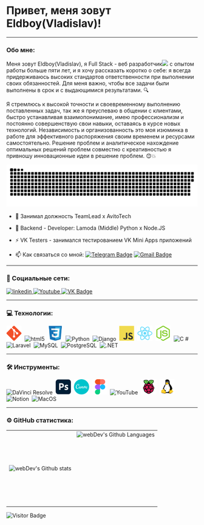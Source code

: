 
# Привет, меня зовут Eldboy(Vladislav)!

---

### Обо мне:

Меня зовут Eldboy(Vladislav), я Full Stack - веб разработчик<img src="https://media.giphy.com/media/WUlplcMpOCEmTGBtBW/giphy.gif" width="30px"> с опытом работы больше пяти лет, и я хочу рассказать коротко о себе: я всегда придерживаюсь высоких стандартов ответственности при выполнении своих обязанностей. Для меня важно, чтобы все задачи были выполнены в срок и с выдающимися результатами. 🔍

Я стремлюсь к высокой точности и своевременному выполнению поставленных задач, так же я преуспеваю в общении с клиентами, быстро устанавливая взаимопонимание, имею профессионализм и постоянно совершенствую свои навыки, оставаясь в курсе новых технологий. Независимость и организованность это моя изюминка в работе для эффективного распоряжения своим временем и ресурсами самостоятельно. Решение проблем и аналитическое нахождение оптимальных решений проблем совместно с креативностью я привношу инновационные идеи в решение проблем. 😊💥

<p align="center">
 <img width="600" src="assets/github-snake.svg" alt="snake"/>
</p>

- :telescope: Занимал должность TeamLead х AvitoTech

- :seedling: Backend - Developer: Lamoda (Middle) Python x Node.JS 

- :zap: VK Testers - занимался тестированием VK Mini Apps приложений

- :mailbox: Как связаться со мной: [![Telegram Badge](https://img.shields.io/badge/-baersmoch-blue?style=flat&logo=Telegram&logoColor=white)](https://t.me/baersmoch) [![Gmail Badge](https://img.shields.io/badge/-Gmail-red?style=flat&logo=Gmail&logoColor=white)](mailto:fr.dedpr@gmail.com)

---

### 🤝 Социальные сети:

  <div id="badges">
    <a href="https://taplink.cc/eldboy" target="_blank">
      <img src="https://cdn-icons-png.flaticon.com/512/2504/2504799.png" width="40" height="40" alt="linkedin" />
    </a>
    <!-- <a href="https://t.me/????" target="_blank">
      <img src="https://cdn-icons-png.flaticon.com/512/2111/2111646.png" width="40" height="40" alt="telegram group" />
    </a -->
    <a href="https://www.youtube.com/@eldboyplay" target="_blank">
      <img src="https://cdn-icons-png.flaticon.com/512/3670/3670147.png" width="40" height="40" alt="Youtube"/>
    <a> 
    <a href="https://vk.com/eldboyplay" target="_blank">
      <img src="https://cdn-icons-png.flaticon.com/512/145/145813.png" width="40" height="40" alt="VK Badge"/>
    </a>
    <!-- <a href="https://dzen.ru/????" target="_blank">
      <img src="https://upload.wikimedia.org/wikipedia/commons/thumb/a/ab/Yandex_Zen_logo_icon.svg/1024px-Yandex_Zen_logo_icon.svg.png" width="40" height="40" alt="Zen Badge"/>
    </a> -->
  </div>

---

### 💻 Технологии:

<div>
  <img src="https://github.com/devicons/devicon/blob/master/icons/git/git-original.svg" title="git" alt="git" width="40" height="40"/>&nbsp
  <img src="https://raw.githubusercontent.com/danielcranney/readme-generator/main/public/icons/skills/html5-colored.svg" title="HTML5" alt="html5" width="40" height="40"/>&nbsp
  <img src="https://github.com/devicons/devicon/blob/master/icons/css3/css3-original.svg" title="css" alt="css" width="40" height="40"/>&nbsp
  <img src="https://raw.githubusercontent.com/danielcranney/readme-generator/main/public/icons/skills/python-colored.svg" title="Python" alt="Python" width="40" height="40"/>&nbsp
  <img src="https://raw.githubusercontent.com/danielcranney/readme-generator/main/public/icons/skills/django-colored.svg" title="Django" alt="Django" width="40" height="40"/>&nbsp
  <img src="https://github.com/devicons/devicon/blob/master/icons/javascript/javascript-original.svg" title="javascript" alt="javascript" width="40" height="40"/>&nbsp
  <img src="https://github.com/devicons/devicon/blob/master/icons/react/react-original.svg" title="reactjs" alt="reactjs" width="40" height="40"/>&nbsp
  <img src="https://github.com/devicons/devicon/blob/master/icons/nodejs/nodejs-original.svg" title="nodejs" alt="nodejs" width="40" height="40"/>&nbsp
  <img src="https://raw.githubusercontent.com/danielcranney/readme-generator/main/public/icons/skills/csharp-colored.svg" title="C#" alt="C #" width="40" height="40"/>&nbsp
  <img src="https://raw.githubusercontent.com/danielcranney/readme-generator/main/public/icons/skills/laravel-colored.svg" title="Laravel" alt="Laravel" width="40" height="40"/>&nbsp
  <img src="https://raw.githubusercontent.com/danielcranney/readme-generator/main/public/icons/skills/mysql-colored.svg" title="MySQL" alt="MySQL" width="40" height="40"/>&nbsp
 <img src="https://raw.githubusercontent.com/danielcranney/readme-generator/main/public/icons/skills/postgresql-colored.svg" title="PostgreSQL" alt="PostgreSQL" width="40" height="40"/>&nbsp
 <img src="https://raw.githubusercontent.com/danielcranney/readme-generator/main/public/icons/skills/dot-net-colored.svg" title=".NET" alt=".NET" width="40" height="40"/>&nbsp
</div>

---

### 🛠 Инструменты:

<div>
  <img src="https://upload.wikimedia.org/wikipedia/commons/9/90/DaVinci_Resolve_17_logo.svg" title="DaVinci Resolve" alt="DaVinci Resolve" width="40" height="40"/>&nbsp;
  <img src="https://github.com/devicons/devicon/blob/master/icons/photoshop/photoshop-plain.svg" title="photoshop" alt="photoshop" width="40" height="40"/>&nbsp;
  <img src="https://github.com/devicons/devicon/blob/master/icons/canva/canva-original.svg" title="canva" alt="canva" width="40" height="40"/>&nbsp;
  <img src="https://github.com/devicons/devicon/blob/master/icons/figma/figma-original.svg" title="figma" alt="figma" width="40" height="40"/>&nbsp;
  <img src="https://upload.wikimedia.org/wikipedia/commons/9/9e/YouTube_Logo_%282013-2017%29.svg" title="YouTube" alt="YouTube" width="40" height="40"/>&nbsp;
  <img src="https://github.com/devicons/devicon/blob/master/icons/raspberrypi/raspberrypi-original.svg" title="raspberrypi" alt="raspberrypi" width="40" height="40"/>&nbsp;
  <img src="https://github.com/devicons/devicon/blob/master/icons/linux/linux-original.svg" title="linux" alt="linux" width="40" height="40"/>&nbsp;
  <img src="https://upload.wikimedia.org/wikipedia/commons/e/e9/Notion-logo.svg" title="Notion" alt="Notion" width="40" height="40"/>&nbsp;
   <img src="https://raw.githubusercontent.com/danielcranney/readme-generator/main/public/icons/skills/macos-colored.svg" title="MacOS" alt="MacOS" width="40" height="40"/>&nbsp
</div>

---

<!-- ### 💻 Пройденные курсы:

| Курсы                                                           | Дата              |
| ----------------------------------------------------------------| :---------------: |
| netology.ru/Старт в программировании                            | 02/2015 - 05/2016 |
| stepik.org/Основы программирования на Python. Задачи.           | 12/2016 - 12/2017 |
| netology.ru/Основы верстки сайта                                | 02/2022 - 03/2022 |
| netology.ru/Первые шаги в JavaScript: создаём сайт и приложение | 02/2022 - 03/2022 |
| stepik.org/Веб-разработка для начинающих: HTML и CSS            | 02/2022 - 03/2022 |
| stepik.org/JavaScript для начинающих                            | 01/2023 - 01/2023 |
| stepik.org/Web-технологии: начальный уровень                    | 01/2023 - 01/2023 |
| practicum.yandex/Факультет Веб разработки                       | 05/2022 - xx/2023 |

--- -->

<!-- ### 💻 Codewars:

 ![codewars](https://www.codewars.com/users/Eldboy/badges/large) ПОЗЖЕ УКАЖУ ССЫЛКУ--> 

### ⚙️ GitHub статистика:

<table>
  <tr>
    <td>
      <img align="left" src="http://github-readme-streak-stats.herokuapp.com?user=FilimonovAlexey&theme=dark&background=000000" alt="webDev's Github stats" />
    </td>
    <td>
      <img height="195px" align="right" alt="webDev's Github Languages" src="https://github-readme-stats-sigma-five.vercel.app/api/top-langs/?username=FilimonovAlexey&layout=compact&theme=vision-friendly-dark" />
    </td>
  </tr>
</table>

![Visitor Badge](https://visitor-badge.laobi.icu/badge?page_id=filimonovalexey)
